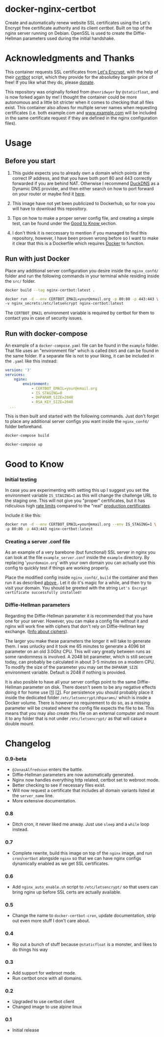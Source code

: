 # docker-nginx-certbot
Create and automatically renew website SSL certificates using the Let's Encrypt 
free certificate authority and its client *certbot*. Built on top of the nginx 
server running on Debian. OpenSSL is used to create the Diffie-Hellman 
parameters used during the initial handshake.

# Acknowledgments and Thanks

This container requests SSL certificates from 
[Let's Encrypt](https://letsencrypt.org/), with the help of their 
[*certbot*](https://github.com/certbot/certbot) script, which they provide for 
the absolutley bargain price of free! 
If you like what they do, please [donate](https://letsencrypt.org/donate/).


This repository was originally forked from `@henridwyer` by `@staticfloat`, 
and is now forked again by me! I thought the container could be more autonomous 
and a little bit stricter when it comes to checking that all files exist. This
container also allows for multiple server names when requesting certificates 
(i.e. both example.com and www.example.com will be included in the same 
certificate request if they are defined in the nginx configuration files).


# Usage

## Before you start
1. This guide expects you to already own a domain which points at the correct 
   IP address, and that you have both port 80 and 443 correctly forwarded if 
   you are behind NAT. 
   Otherwise I recommend [DuckDNS](https://www.duckdns.org/) as a Dynamic DNS 
   provider, and then either search on how to port forward on your router or 
   maybe find it [here](https://portforward.com/router.htm). 

2. This image have not yet been publicized to Dockerhub, so for now you will 
   have to download this repository.

3. Tips on how to make a proper server config file, and creating a simple test,
   can be found under the [Good to Know
   ](https://github.com/JonasAlfredsson/docker-nginx-certbot/#good-to-know)
   section. 

4. I don't think it is neccessary to mention if you managed to find this 
   repository, however, I have been proven wrong before so I want to make it 
   clear that this is a Dockerfile which requires 
   [Docker](https://www.docker.com/) to function. 


## Run with just Docker 
Place any additional server configuration you desire inside the `nginx_confd/` 
folder and run the following commands in your terminal while residing inside 
the `src/` folder.
```bash
docker build --tag nginx-certbot:latest . 
```
```bash
docker run -d --env CERTBOT_EMAIL=your@email.org -p 80:80 -p 443:443 \
-v nginx_secrets:/etc/letsencrypt nginx-certbot:latest  
```
The `CERTBOT_EMAIL` environment variable is required by certbot for them to 
contact you in case of security issues.


## Run with docker-compose

An example of a `docker-compose.yaml` file can be found in the `example` folder.
That file uses an "environment file" which is called `ENVS` and can be found in 
the same folder. If a separate file is not to your liking, it can be included 
in the `.yaml` like this instead:
```yaml
version: '3'
services:
    nginx:
        environment:
            - CERTBOT_EMAIL=your@email.org
            - IS_STAGING=0
            - DHPARAM_SIZE=2048
            - RSA_KEY_SIZE=2048
  ...
```

This is then built and started with the following commands. Just don't forget to 
place any additional server configs you want inside the `nginx_confd/` folder
beforehand.

```bash
docker-compose build 
```
```bash
docker-compose up  
```

# Good to Know

### Initial testing
In case you are experimenting with setting this up I suggest you set the 
environment variable `IS_STAGING=1` as this will change the challenge URL to 
the staging one. This will not give you "proper" certificates, but it has 
ridiculous high 
[rate limits](https://letsencrypt.org/docs/staging-environment/) compared to 
the "real" [production certificates](https://letsencrypt.org/docs/rate-limits/).

Include it like this:
```bash
docker run -d --env CERTBOT_EMAIL=your@email.org --env IS_STAGING=1 \
-p 80:80 -p 443:443 nginx-certbot:latest  
```

### Creating a server .conf file

As an example of a very barebone (but functional) SSL server in nginx you can 
look at the file `example_server.conf` inside the `example` directory. By 
replacing '`yourdomain.org`' with your own domain you can actually use this 
config to quickly test if things are working properly.

Place the modified config inside `nginx_confd/`, `build` the container and then 
run it as described [above
](https://github.com/JonasAlfredsson/docker-nginx-certbot/#usage). Let it do 
it's magic for a while, and then try to visit your domain. You should be greeted
with the string `Let's Encrypt certificate successfully installed!`


### Diffie-Hellman parameters

Regarding the Diffie-Hellman parameter it is recommended that you have one for 
your server. However, you can make a config file without it and nginx will work
fine with ciphers that don't rely on Diffie-Hellman key exchange. 
([Info about
ciphers](https://raymii.org/s/tutorials/Strong_SSL_Security_On_nginx.html)).

The larger you make these parameters the longer it will take to generate them. 
I was unlucky and it took me 65 minutes to generate a 4096 bit parameter on an 
old 3.0Ghz CPU. This will vary greatly between runs as some randomness is 
involved. A 2048 bit parameter, which is still secure today, can probably be 
calculated in about 3-5 minutes on a modern CPU. To modify the size of the 
parameter you may set the `DHPARAM_SIZE` environment variable. Default is 2048 
if nothing is provided.

It is also posible to have all your server configs point to the same 
Diffie-Hellman parameter on disk. There doesn't seem to be any negative effects 
doing it for home use 
[[1](https://security.stackexchange.com/questions/70831/does-dh-parameter-file-need-to-be-unique-per-private-key)]
[[2](https://security.stackexchange.com/questions/94390/whats-the-purpose-of-dh-parameters)].
For persistence you should probably place it inside the dedicated
folder `/etc/letsencrypt/dhparams/` which is insde a Docker volume. There is
however no requirement to do so, as a missing parameter will be created where 
the config file expects the file to be. This means that you may also create this
file on an external computer and mount it to any folder that is not under 
`/etc/letsencrypt/` as that will casue a double mount. 

# Changelog

### 0.9-beta
- `@JonasAlfredsson` enters the battle.
- Diffie-Hellman parameters are now automatically generated.
- Nginx now handles everything http related, certbot set to webroot mode.
- Better checking to see if necessary files exist.
- Will now request a certificate that includes all domain variants listed 
  at the `server_name` line.
- More extensive documentation.

### 0.8
- Ditch cron, it never liked me anway.  Just use `sleep` and a `while` 
  loop instead.

### 0.7
- Complete rewrite, build this image on top of the `nginx` image, and run 
  `cron`/`certbot` alongside `nginx` so that we can have nginx configs 
  dynamically enabled as we get SSL certificates.

### 0.6
- Add `nginx_auto_enable.sh` script to `/etc/letsencrypt/` so that users can 
  bring nginx up before SSL certs are actually available.

### 0.5
- Change the name to `docker-certbot-cron`, update documentation, strip out 
  even more stuff I don't care about.

### 0.4
- Rip out a bunch of stuff because `@staticfloat` is a monster, and likes to 
  do things his way

### 0.3
- Add support for webroot mode.
- Run certbot once with all domains.

### 0.2
- Upgraded to use certbot client
- Changed image to use alpine linux

### 0.1
- Initial release
